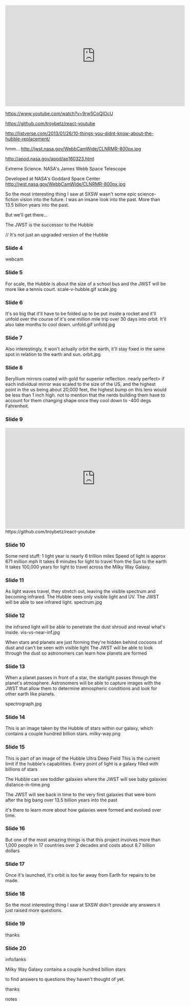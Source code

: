 <iframe width="560" height="315" src="https://www.youtube.com/embed/y9Z2GbFJWmo" frameborder="0" allowfullscreen></iframe>

https://www.youtube.com/watch?v=9rw5CoQIOcU

https://github.com/troybetz/react-youtube

http://listverse.com/2013/01/26/10-things-you-didnt-know-about-the-hubble-replacement/

hmm...
http://jwst.nasa.gov/WebbCamWide/CLNRMR-800px.jpg

http://apod.nasa.gov/apod/ap160323.html

Extreme Science. NASA's James Webb Space Telescope

Developed at NASA's Goddard Space Center
http://jwst.nasa.gov/WebbCamWide/CLNRMR-800px.jpg

So the most interesting thing I saw at SXSW wasn't some epic science-fiction vision into the future. I was an insane look into the past. More than 13.5 billion years into the past.

But we'll get there...


The JWST is the successor to the Hubble

// It's not just an upgraded version of the Hubble


### Slide 4

webcam

### Slide 5

For scale, the Hubble is about the size of a school bus and the JWST will be more like a tennis court.
scale-v-hubble.gif
scale.jpg

### Slide 6

It's so big that it'll have to be folded up to be put inside a rocket and it'll unfold over the course of it's one million mile trip over 30 days into orbit. It'll also take months to cool down.
unfold.gif
unfold.jpg


### Slide 7

Also interestingly, it won't actually orbit the earth, it'll stay fixed in the same spot in relation to the earth and sun.
orbit.jpg

### Slide 8

Beryllium mirrors coated with gold for superior reflection.
nearly perfect> if each individual mirror was scaled to the size of the US, and the highest point in the us being about 20,000 feet, the highest bump on this lens would be less than 1 inch high. not to mention that the nerds building them have to account for them changing shape once they cool down to -400 degs Fahrenheit.

### Slide 9

<iframe width="560" height="315" src="https://www.youtube.com/embed/y9Z2GbFJWmo" frameborder="0" allowfullscreen></iframe>
https://github.com/troybetz/react-youtube

### Slide 10

Some nerd stuff:
1 light year is nearly 6 trillion miles
Speed of light is approx ‎671 million mph
It takes 8 minutes for light to travel from the Sun to the earth
It takes 100,000 years for light to travel across the Milky Way Galaxy.


### Slide 11

As light waves travel, they stretch out, leaving the visible spectrum and becoming infrared.
The Hubble sees only visible light and UV. The JWST will be able to see infrared light.
spectrum.jpg


### Slide 12

the infrared light will be able to penetrate the dust shroud and reveal what's inside.
vis-vs-near-inf.jpg

When stars and planets are just forming they're hidden behind cocoons of dust and can't be seen with visible light
The JWST will be able to look through the dust so astronomers can learn how planets are formed

### Slide 13

When a planet passes in front of a star, the starlight passes through the planet's atmosphere. Astronomers will be able to capture images with the JWST that allow them to determine atmospheric conditions and look for other earth like planets.

spectrograph.jpg


### Slide 14
This is an image taken by the Hubble of stars within our galaxy, which contains a couple hundred billion stars.
milky-way.png

### Slide 15

This is part of an image of the Hubble Ultra Deep Field
This is the current limit if the hubble's capabilities.
Every point of light is a galaxy filled with billions of stars

The Hubble can see toddler galaxies where the JWST will see baby galaxies
distance-in-time.png


The JWST will see back in time to the very first galaxies that were born after the big bang over 13.5 billion years into the past

it's there to learn more about how galaxies were formed and evolved over time.

### Slide 16
But one of the most amazing things is that this project
involves more than 1,000 people
in 17 countries
over 2 decades
and costs about 8.7 billion dollars

### Slide 17
Once it's launched, it's orbit is too far away from Earth for repairs to be made.


### Slide 18
So the most interesting thing I saw at SXSW didn't provide any answers it just raised more questions.


### Slide 19
thanks
### Slide 20
info/lanks





Milky Way Galaxy contains a couple hundred billion stars










<!-- they're going to use it to look for Earth like planets -->

to find answers to questions they haven't thought of yet.






thanks

notes